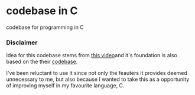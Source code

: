 # codebase in C
codebase for programming in C

### Disclaimer
Idea for this codebase stems from [this video](https://www.youtube.com/watch?v=3IAlJSIjvH0&ab_channel=VoxelRifts)and it's foundation is also based on the their [codebase](https://github.com/PixelRifts/c-codebase).

I've been reluctant to use it since not only the feauters it provides deemed unnecessary to me, but also because I wanted to take this as a opportunity of improving myself in my favourite language, C.
